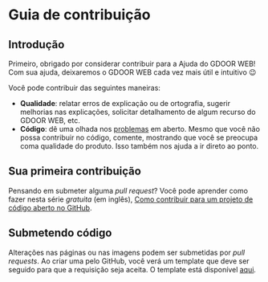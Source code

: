 # Guia de contribuição

## Introdução

Primeiro, obrigado por considerar contribuir para a Ajuda do GDOOR WEB!
Com sua ajuda, deixaremos o GDOOR WEB cada vez mais útil e intuitivo 😉

Você pode contribuir das seguintes maneiras:
- **Qualidade**: relatar erros de explicação ou de ortografia, sugerir melhorias nas explicações, solicitar detalhamento
de algum recurso do GDOOR WEB, etc.
- **Código**: dê uma olhada nos [problemas](https://github.com/gdoor-sistemas/gdoor-web-wiki/issues) em aberto.
Mesmo que você não possa contribuir no código, comente, mostrando que você se preocupa coma qualidade do produto.
Isso também nos ajuda a ir direto ao ponto.

## Sua primeira contribuição

Pensando em submeter alguma _pull request_? Você pode aprender como fazer nesta série *gratuita* (em inglês),
[Como contribuir para um projeto de código aberto no GitHub](https://egghead.io/series/how-to-contribute-to-an-open-source-project-on-github).

## Submetendo código

Alterações nas páginas ou nas imagens podem ser submetidas por _pull requests_.
Ao criar uma pelo GitHub, você verá um template que deve ser seguido para que a requisição seja aceita.
O template está disponível [aqui](pull_request_template.md).

